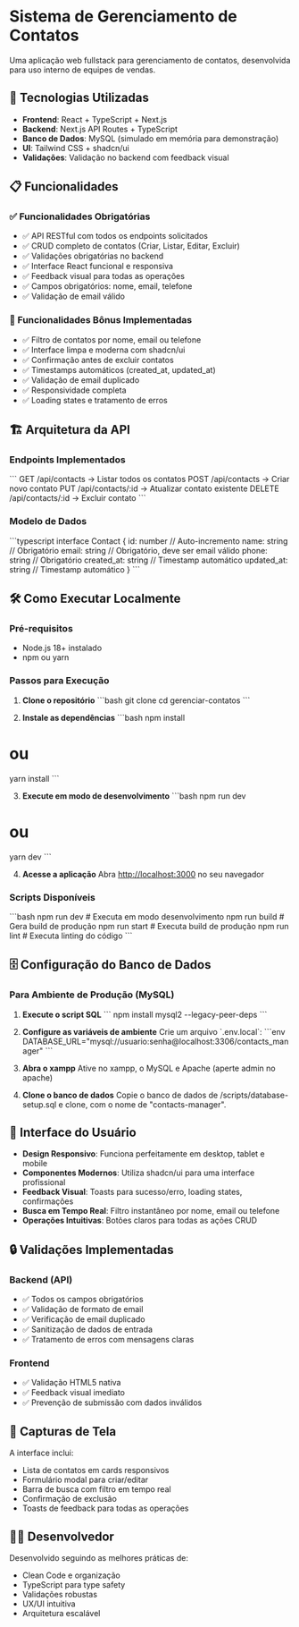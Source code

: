 # Sistema de Gerenciamento de Contatos

Uma aplicação web fullstack para gerenciamento de contatos, desenvolvida para uso interno de equipes de vendas.

## 🚀 Tecnologias Utilizadas

- **Frontend**: React + TypeScript + Next.js
- **Backend**: Next.js API Routes + TypeScript
- **Banco de Dados**: MySQL (simulado em memória para demonstração)
- **UI**: Tailwind CSS + shadcn/ui
- **Validações**: Validação no backend com feedback visual

## 📋 Funcionalidades

### ✅ Funcionalidades Obrigatórias
- ✅ API RESTful com todos os endpoints solicitados
- ✅ CRUD completo de contatos (Criar, Listar, Editar, Excluir)
- ✅ Validações obrigatórias no backend
- ✅ Interface React funcional e responsiva
- ✅ Feedback visual para todas as operações
- ✅ Campos obrigatórios: nome, email, telefone
- ✅ Validação de email válido

### 🎯 Funcionalidades Bônus Implementadas
- ✅ Filtro de contatos por nome, email ou telefone
- ✅ Interface limpa e moderna com shadcn/ui
- ✅ Confirmação antes de excluir contatos
- ✅ Timestamps automáticos (created_at, updated_at)
- ✅ Validação de email duplicado
- ✅ Responsividade completa
- ✅ Loading states e tratamento de erros

## 🏗️ Arquitetura da API

### Endpoints Implementados

\`\`\`
GET    /api/contacts     → Listar todos os contatos
POST   /api/contacts     → Criar novo contato
PUT    /api/contacts/:id → Atualizar contato existente
DELETE /api/contacts/:id → Excluir contato
\`\`\`

### Modelo de Dados

\`\`\`typescript
interface Contact {
  id: number              // Auto-incremento
  name: string           // Obrigatório
  email: string          // Obrigatório, deve ser email válido
  phone: string          // Obrigatório
  created_at: string     // Timestamp automático
  updated_at: string     // Timestamp automático
}
\`\`\`

## 🛠️ Como Executar Localmente

### Pré-requisitos
- Node.js 18+ instalado
- npm ou yarn

### Passos para Execução

1. **Clone o repositório**
\`\`\`bash
git clone <url-do-repositorio>
cd gerenciar-contatos
\`\`\`

2. **Instale as dependências**
\`\`\`bash
npm install
# ou
yarn install
\`\`\`

3. **Execute em modo de desenvolvimento**
\`\`\`bash
npm run dev
# ou
yarn dev
\`\`\`

4. **Acesse a aplicação**
Abra [http://localhost:3000](http://localhost:3000) no seu navegador

### Scripts Disponíveis

\`\`\`bash
npm run dev    # Executa em modo desenvolvimento
npm run build  # Gera build de produção
npm run start  # Executa build de produção
npm run lint   # Executa linting do código
\`\`\`

## 🗄️ Configuração do Banco de Dados

### Para Ambiente de Produção (MySQL)

1. **Execute o script SQL**
\`\`\`
npm install mysql2 --legacy-peer-deps
\`\`\`

2. **Configure as variáveis de ambiente**
Crie um arquivo \`.env.local\`:
\`\`\`env
DATABASE_URL="mysql://usuario:senha@localhost:3306/contacts_manager"
\`\`\`

3. **Abra o xampp**
Ative no xampp, o MySQL e Apache (aperte admin no apache)

3. **Clone o banco de dados**
Copie o banco de dados de /scripts/database-setup.sql e clone, com o nome de "contacts-manager".

## 🎨 Interface do Usuário

- **Design Responsivo**: Funciona perfeitamente em desktop, tablet e mobile
- **Componentes Modernos**: Utiliza shadcn/ui para uma interface profissional
- **Feedback Visual**: Toasts para sucesso/erro, loading states, confirmações
- **Busca em Tempo Real**: Filtro instantâneo por nome, email ou telefone
- **Operações Intuitivas**: Botões claros para todas as ações CRUD

## 🔒 Validações Implementadas

### Backend (API)
- ✅ Todos os campos obrigatórios
- ✅ Validação de formato de email
- ✅ Verificação de email duplicado
- ✅ Sanitização de dados de entrada
- ✅ Tratamento de erros com mensagens claras

### Frontend
- ✅ Validação HTML5 nativa
- ✅ Feedback visual imediato
- ✅ Prevenção de submissão com dados inválidos

## 📱 Capturas de Tela

A interface inclui:
- Lista de contatos em cards responsivos
- Formulário modal para criar/editar
- Barra de busca com filtro em tempo real
- Confirmação de exclusão
- Toasts de feedback para todas as operações

## 👨‍💻 Desenvolvedor

Desenvolvido seguindo as melhores práticas de:
- Clean Code e organização
- TypeScript para type safety
- Validações robustas
- UX/UI intuitiva
- Arquitetura escalável


